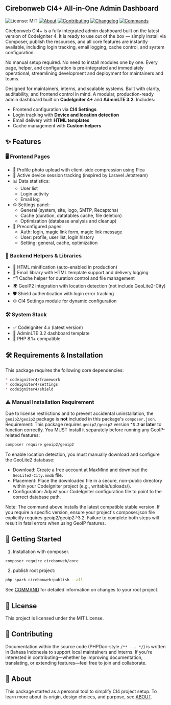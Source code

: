 ## Cirebonweb CI4+ All-in-One Admin Dashboard

![License: MIT](https://img.shields.io/badge/License-MIT-green.svg)
[![About](https://img.shields.io/badge/About-Project%20Story-blue)](ABOUT.md)
[![Contributing](https://img.shields.io/badge/Contributing-Guide-orange)](CONTRIBUTING.md)
[![Changelog](https://img.shields.io/badge/Changelog-Version%20History-yellow)](https://github.com/cirebonweb/core/tags)
[![Commands](https://img.shields.io/badge/Commands-Publish%20Options-purple)](COMMAND.md)

Cirebonweb CI4+ is a fully integrated admin dashboard built on the latest version of CodeIgniter 4. It is ready to use out of the box — simply install via Composer, publish the resources, and all core features are instantly available, including login tracking, email logging, cache control, and system configuration.

No manual setup required. No need to install modules one by one. Every page, helper, and configuration is pre-integrated and immediately operational, streamlining development and deployment for maintainers and teams.

Designed for maintainers, interns, and scalable systems. Built with clarity, auditability, and frontend control in mind.
A modular, production-ready admin dashboard built on **CodeIgniter 4+** and **AdminLTE 3.2**. Includes:

- Frontend configuration via **CI4 Settings**
- Login tracking with **Device and location detection**
- Email delivery with **HTML templates**
- Cache management with **Custom helpers**

## ✨ Features

### 🖥️ Frontend Pages

- 📸 Profile photo upload with client-side compression using Pica
- 🔐 Active device session tracking (inspired by Laravel Jetstream)
- 📊 Data statistics:
  - User list
  - Login activity
  - Email log
- ⚙️ Settings panel:
  - General (system, site, logo, SMTP, Recaptcha)
  - Cache (duration, datatables cache, file deletion)
  - Optimization (database analysis and cleanup)
- 📄 Preconfigured pages:
  - Auth: login, magic link form, magic link message
  - User: profile, user list, login history
  - Setting: general, cache, optimization

### 🧩 Backend Helpers & Libraries

- 🧪 HTML minification (auto-enabled in production)
- 📧 Email library with HTML template support and delivery logging
- 🗂️ Cache helper for duration control and file management
- 🌍 GeoIP2 integration with location detection (not include GeoLite2-City)
- 🛡️ Shield authentication with login error tracking
- ⚙️ CI4 Settings module for dynamic configuration

### 🛠️ System Stack

- ✅ CodeIgniter 4.x (latest version)
- 🎨 AdminLTE 3.2 dashboard template
- 🐘 PHP 8.1+ compatible

## 🛠️ Requirements & Installation

This package requires the following core dependencies:

```markdown
* codeigniter4/framework
* codeigniter4/settings
* codeigniter4/shield
```

### ⚠️ Manual Installation Requirement

Due to license restrictions and to prevent accidental uninstallation, the `geoip2/geoip2` package is **not** included in this package's `composer.json`.
Requirement: This package requires `geoip2/geoip2` version **`^3.2` or later** to function correctly.
You MUST install it separately before running any GeoIP-related features:

```bash
composer require geoip2/geoip2
```

To enable location detection, you must manually download and configure the GeoLite2 database:

- Download: Create a free account at MaxMind and download the `GeoLite2-City.mmdb` file.
- Placement: Place the downloaded file in a secure, non-public directory within your CodeIgniter project (e.g., writable/uploads/).
- Configuration: Adjust your CodeIgniter configuration file to point to the correct database path.

Note: The command above installs the latest compatible stable version. If you require a specific version, ensure your project's composer.json file explicitly requires geoip2/geoip2:^3.2. Failure to complete both steps will result in fatal errors when using GeoIP features.

## 🚀 Getting Started

1. Installation with composer.
```bash
composer require cirebonweb/core
```

2. publish root project:
```bash
php spark cirebonweb:publish --all
```
See [COMMAND](COMMAND.md) for detailed information on changes to your root project.

## 📄 License
This project is licensed under the MIT License.

## 🤝 Contributing
Documentation within the source code (PHPDoc-style `/** ... */`) is written in Bahasa Indonesia to support local maintainers and interns. If you're interested in contributing—whether by improving documentation, translating, or extending features—feel free to join and collaborate.

## 📘 About
This package started as a personal tool to simplify CI4 project setup. To learn more about its origin, design choices, and purpose, see [ABOUT](ABOUT.md).